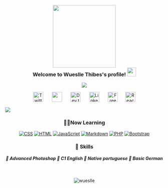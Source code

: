 
<h3 align="center">
  <br> <img src="https://i.pinimg.com/originals/e6/7b/09/e67b0985c1c7daad19fd7a05ef4532b2.gif" width="200"> </br>
  Welcome to Wueslle Thibes's profile!
  <img src="https://media.giphy.com/media/hvRJCLFzcasrR4ia7z/giphy.gif" width="28">
</h3>

<!-- Typing SVG by DenverCoder1 - https://github.com/DenverCoder1/readme-typing-svg -->
<p align="center">
  <a href="https://github.com/DenverCoder1/readme-typing-svg"><img src="https://readme-typing-svg.herokuapp.com/?lines=Studying%20web%20and%20app%20development;Experience%20in%20Psychology%20;Always%20willing%20to%20learn%20new%20stuff;%20thx%20for%20visiting!&font=Fira%20Code&center=true&width=440&height=45&color=6fa8dc&vCenter=true&size=22"></a>
</p>

<!-- Social icons section -->
<p align="center">
  <a href="https://twitter.com/tswueslle"><img width="32px" alt="Twitter" title="Twitter" src="https://i.imgur.com/GjwpjhF.png"/></a>
  &#8287;&#8287;&#8287;&#8287;&#8287;
  <a href="https://discordapp.com/users/268556669301030914u" alt="Contact me on discord"><img width="32px" src="https://i.imgur.com/vswd3TR.png"/></a>
  &#8287;&#8287;&#8287;&#8287;&#8287;
  <a href="https://dev.to/wueslle"><img width="32px" alt="Dev.to" title="Wueslle Dev.to" src="https://i.imgur.com/16cW5NL.png"></a>
  &#8287;&#8287;&#8287;&#8287;&#8287;
  <a href="https://www.linkedin.com/in/wueslle/"><img width="32px" alt="LinkedIn" title="Wueslle LinkedIn" src="https://i.imgur.com/oiV233X.png"></a>
  &#8287;&#8287;&#8287;&#8287;&#8287;
  <a href="https://github.com/arthurspk/guiadevbrasil"><img width="32px" alt="Free Stuff" title="Free dev guide" src="https://i.imgur.com/v5mWfOZ.png"/></a>&#8287;&#8287;&#8287;&#8287;&#8287;
   <a href="mailto:wuesllets@gmail.com"><img width="32px" alt="Reach me" title="Wueslle Email" src="https://i.imgur.com/KirvRXi.png"/></a> 
</p>

<img src="https://i0.wp.com/jornal.usp.br/wp-content/uploads/2019/04/Data-Science-Graphic-2.png?fit=8106%2C625&ssl=1">

<h3 align="center"> 👨‍💻Now Learning </h3>

<!-- Some badges are from https://github.com/Ileriayo/markdown-badges -->

<p align="center">
    <a href="https://www.w3.org/Style/CSS/Overview.en.html"><img alt="CSS" src="https://img.shields.io/badge/CSS-1572B6.svg?logo=css3&logoColor=white"></a>
    <a href="https://dev.w3.org/html5/html-author/"><img alt="HTML" src="https://img.shields.io/badge/HTML-E34F26.svg?logo=html5&logoColor=white"></a>
    <a href="https://www.javascript.com/"><img alt="JavaScript" src="https://img.shields.io/badge/JavaScript-F7DF1E.svg?logo=javascript&logoColor=black"></a>
    <a href="https://www.markdownguide.org/"><img alt="Markdown" src="https://img.shields.io/badge/Markdown-000000.svg?logo=markdown&logoColor=white"></a>
    <a href="https://www.php.net/"><img alt="PHP" src="https://img.shields.io/badge/PHP-777BB4.svg?logo=php&logoColor=white"></a>
   <a href="https://getbootstrap.com/"><img alt="Bootstrap" src="https://img.shields.io/badge/Bootstrap-7952B3.svg?logo=bootstrap&logoColor=white"></a>
    
</p>



<h3 align="center"> 🧠 Skills </h3>
<h5 align="center">
🎈 Advanced Photoshop 
🎈 C1 English
🎈 Native portuguese 
🎈 Basic German </br>
</h5>

<br>
   <p align="center"> <img src="https://komarev.com/ghpvc/?username=wueslle&label=Profile%20views&style=flat&theme=react" alt="wueslle" /> </p>
  <br>
<br/>
